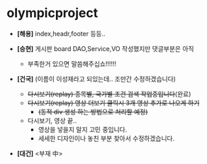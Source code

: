 # olympicproject
+ <b>[해용]</b> index,headr,footer 등등..

+ <b>[승현]</b> 게시판 board DAO,Service,VO 작성했지만 댓글부분은 아직
  - 부족한거 있으면 말씀해주십쇼!!!!!!
    
+ <b>[건국]</b> (이름이 이성재라고 되있는데.. 조만간 수정하겠습니다)
    - ~~다시보기(replay) 종목별, 국가별 조건 검색 작업중입니다~~(완료)
    - ~~다시보기(replay) 영상 더보기 클릭시 3개 영상 추가로 나오게 하기~~
      - ~~(동적 div 생성 하는 방법으로 처리할 예정)~~
    - 다시보기, 영상 끝.. 
      - 영상을 넣을지 말지 고민 중입니다.
      - 세세한 디자인이나 놓친 부분 찾아서 수정하겠습니다.

+ <b>[대건]</b>   <부재 中>
